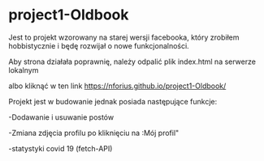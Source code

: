 # project1-Oldbook
Jest to projekt wzorowany na starej wersji facebooka, który zrobiłem hobbistycznie i będę rozwijał o nowe funkcjonalności.

Aby strona działała poprawnię, należy odpalić plik index.html na serwerze lokalnym

albo kliknąć w ten link https://nforius.github.io/project1-Oldbook/

Projekt jest w budowanie jednak posiada następujące funkcje:

-Dodawanie i usuwanie postów

-Zmiana zdjęcia profilu po kliknięciu na :Mój profil"

-statystyki covid 19 (fetch-API)

